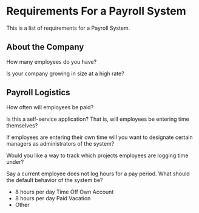 # Requirements For a Payroll System

This is a list of requirements for a Payroll System.

## About the Company

How many employees do you have?

Is your company growing in size at a high rate?

## Payroll Logistics

How often will employees be paid?

Is this a self-service application? That is, will employees be entering time themselves?

If employees are entering their own time will you want to designate certain managers as administrators of the system?

Would you like a way to track which projects employees are logging time under?

Say a current employee does not log hours for a pay period. What should the default behavior of the system be?

* 8 hours per day Time Off Own Account
* 8 hours per day Paid Vacation
* Other


